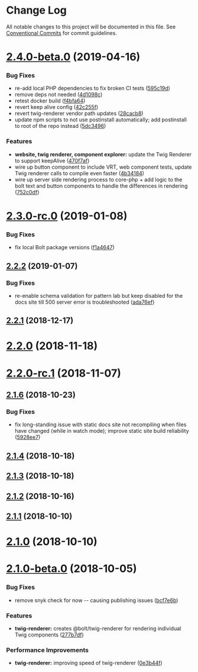 # Change Log

All notable changes to this project will be documented in this file.
See [Conventional Commits](https://conventionalcommits.org) for commit guidelines.

# [2.4.0-beta.0](https://github.com/bolt-design-system/bolt/tree/master/packages/twig-renderer/compare/v2.3.0...v2.4.0-beta.0) (2019-04-16)


### Bug Fixes

* re-add local PHP dependencies to fix broken CI tests ([595c19d](https://github.com/bolt-design-system/bolt/tree/master/packages/twig-renderer/commit/595c19d))
* remove deps not needed ([4d1098c](https://github.com/bolt-design-system/bolt/tree/master/packages/twig-renderer/commit/4d1098c))
* retest docker build ([f4bfa64](https://github.com/bolt-design-system/bolt/tree/master/packages/twig-renderer/commit/f4bfa64))
* revert keep alive config ([42c255f](https://github.com/bolt-design-system/bolt/tree/master/packages/twig-renderer/commit/42c255f))
* revert twig-renderer vendor path updates ([28cacb8](https://github.com/bolt-design-system/bolt/tree/master/packages/twig-renderer/commit/28cacb8))
* update npm scripts to not use postinstall automatically; add postinstall to root of the repo instead ([5dc3496](https://github.com/bolt-design-system/bolt/tree/master/packages/twig-renderer/commit/5dc3496))


### Features

* **website, twig renderer, component explorer:** update the Twig Renderer to support keepAlive ([470f7af](https://github.com/bolt-design-system/bolt/tree/master/packages/twig-renderer/commit/470f7af))
* wire up button component to include VRT, web component tests, update Twig renderer calls to compile even faster ([4b34184](https://github.com/bolt-design-system/bolt/tree/master/packages/twig-renderer/commit/4b34184))
* wire up server side rendering process to core-php + add logic to the bolt text and button components to handle the differences in rendering ([752c0df](https://github.com/bolt-design-system/bolt/tree/master/packages/twig-renderer/commit/752c0df))





# [2.3.0-rc.0](https://github.com/bolt-design-system/bolt/tree/master/packages/twig-renderer/compare/v2.2.2...v2.3.0-rc.0) (2019-01-08)


### Bug Fixes

* fix local Bolt package versions ([f1a4647](https://github.com/bolt-design-system/bolt/tree/master/packages/twig-renderer/commit/f1a4647))



## [2.2.2](https://github.com/bolt-design-system/bolt/tree/master/packages/twig-renderer/compare/v2.2.1...v2.2.2) (2019-01-07)


### Bug Fixes

* re-enable schema validation for pattern lab but keep disabled for the docs site till 500 server error is troubleshooted ([ada76ef](https://github.com/bolt-design-system/bolt/tree/master/packages/twig-renderer/commit/ada76ef))



## [2.2.1](https://github.com/bolt-design-system/bolt/tree/master/packages/twig-renderer/compare/v2.2.0...v2.2.1) (2018-12-17)



# [2.2.0](https://github.com/bolt-design-system/bolt/tree/master/packages/twig-renderer/compare/v2.2.0-rc.1...v2.2.0) (2018-11-18)



# [2.2.0-rc.1](https://github.com/bolt-design-system/bolt/tree/master/packages/twig-renderer/compare/v2.1.6...v2.2.0-rc.1) (2018-11-07)



## [2.1.6](https://github.com/bolt-design-system/bolt/tree/master/packages/twig-renderer/compare/v2.1.5...v2.1.6) (2018-10-23)


### Bug Fixes

* fix long-standing issue with static docs site not recompiling when files have changed (while in watch mode); improve static site build reliability ([5928ee7](https://github.com/bolt-design-system/bolt/tree/master/packages/twig-renderer/commit/5928ee7))



## [2.1.4](https://github.com/bolt-design-system/bolt/tree/master/packages/twig-renderer/compare/v2.1.3...v2.1.4) (2018-10-18)



## [2.1.3](https://github.com/bolt-design-system/bolt/tree/master/packages/twig-renderer/compare/v2.1.2...v2.1.3) (2018-10-18)



## [2.1.2](https://github.com/bolt-design-system/bolt/tree/master/packages/twig-renderer/compare/v2.1.1...v2.1.2) (2018-10-16)



## [2.1.1](https://github.com/bolt-design-system/bolt/tree/master/packages/twig-renderer/compare/v2.1.0...v2.1.1) (2018-10-10)



# [2.1.0](https://github.com/bolt-design-system/bolt/tree/master/packages/twig-renderer/compare/v2.1.0-beta.0...v2.1.0) (2018-10-10)



# [2.1.0-beta.0](https://github.com/bolt-design-system/bolt/tree/master/packages/twig-renderer/compare/v2.0.0...v2.1.0-beta.0) (2018-10-05)


### Bug Fixes

* remove snyk check for now -- causing publishing issues ([bcf7e6b](https://github.com/bolt-design-system/bolt/tree/master/packages/twig-renderer/commit/bcf7e6b))


### Features

* **twig-renderer:** creates @bolt/twig-renderer for rendering individual Twig components ([277b7df](https://github.com/bolt-design-system/bolt/tree/master/packages/twig-renderer/commit/277b7df))


### Performance Improvements

* **twig-renderer:** improving speed of twig-renderer ([0e3b44f](https://github.com/bolt-design-system/bolt/tree/master/packages/twig-renderer/commit/0e3b44f))
